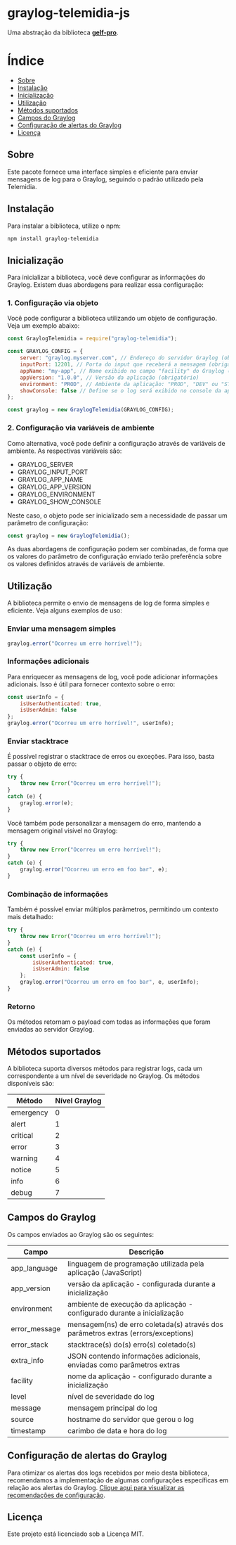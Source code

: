 # graylog-telemidia-js

Uma abstração da biblioteca [**gelf-pro**](https://github.com/kkamkou/node-gelf-pro).

# Índice
- [Sobre](#sobre)
- [Instalação](#instalação)
- [Inicialização](#inicialização)
- [Utilização](#utilização)
- [Métodos suportados](#métodos-suportados)
- [Campos do Graylog](#campos-do-graylog)
- [Configuração de alertas do Graylog](#configuração-de-alertas-do-graylog)
- [Licença](#licença)

## Sobre

Este pacote fornece uma interface simples e eficiente para enviar mensagens de log para o Graylog, seguindo o padrão utilizado pela Telemidia.

## Instalação

Para instalar a biblioteca, utilize o npm:

```bash
npm install graylog-telemidia
```

## Inicialização

Para inicializar a biblioteca, você deve configurar as informações do Graylog. Existem duas abordagens para realizar essa configuração:

### 1. Configuração via objeto

Você pode configurar a biblioteca utilizando um objeto de configuração. Veja um exemplo abaixo:

```javascript
const GraylogTelemidia = require("graylog-telemidia");

const GRAYLOG_CONFIG = {
    server: "graylog.myserver.com", // Endereço do servidor Graylog (obrigatório)
    inputPort: 12201, // Porta do input que receberá a mensagem (obrigatório)
    appName: "my-app", // Nome exibido no campo "facility" do Graylog (obrigatório)
    appVersion: "1.0.0", // Versão da aplicação (obrigatório)
    environment: "PROD", // Ambiente da aplicação: "PROD", "DEV" ou "STAGING" (obrigatório)
    showConsole: false // Define se o log será exibido no console da aplicação (opcional, padrão: true)
};

const graylog = new GraylogTelemidia(GRAYLOG_CONFIG);
```

### 2. Configuração via variáveis de ambiente

Como alternativa, você pode definir a configuração através de variáveis de ambiente. As respectivas variáveis são:

* GRAYLOG_SERVER
* GRAYLOG_INPUT_PORT
* GRAYLOG_APP_NAME
* GRAYLOG_APP_VERSION
* GRAYLOG_ENVIRONMENT
* GRAYLOG_SHOW_CONSOLE

Neste caso, o objeto pode ser inicializado sem a necessidade de passar um parâmetro de configuração:

```javascript
const graylog = new GraylogTelemidia();
```

As duas abordagens de configuração podem ser combinadas, de forma que os valores do parâmetro de configuração enviado terão preferência sobre os valores definidos através de variáveis de ambiente.

## Utilização

A biblioteca permite o envio de mensagens de log de forma simples e eficiente. Veja alguns exemplos de uso:

### Enviar uma mensagem simples

```javascript
graylog.error("Ocorreu um erro horrível!");
```

### Informações adicionais

Para enriquecer as mensagens de log, você pode adicionar informações adicionais. Isso é útil para fornecer contexto sobre o erro:

```javascript
const userInfo = {
    isUserAuthenticated: true,
    isUserAdmin: false
};
graylog.error("Ocorreu um erro horrível!", userInfo);
```

### Enviar stacktrace
É possível registrar o stacktrace de erros ou exceções. Para isso, basta passar o objeto de erro:

```javascript
try {
    throw new Error("Ocorreu um erro horrível!");
}
catch (e) {
    graylog.error(e);
}
```

Você também pode personalizar a mensagem do erro, mantendo a mensagem original visível no Graylog:

```javascript
try {
    throw new Error("Ocorreu um erro horrível!");
}
catch (e) {
    graylog.error("Ocorreu um erro em foo bar", e);
}
```

### Combinação de informações

Também é possível enviar múltiplos parâmetros, permitindo um contexto mais detalhado:

```javascript
try {
    throw new Error("Ocorreu um erro horrível!");
}
catch (e) {
    const userInfo = {
        isUserAuthenticated: true,
        isUserAdmin: false
    };
    graylog.error("Ocorreu um erro em foo bar", e, userInfo);
}
```

### Retorno

Os métodos retornam o payload com todas as informações que foram enviadas ao servidor Graylog.

## Métodos suportados

A biblioteca suporta diversos métodos para registrar logs, cada um correspondente a um nível de severidade no Graylog. Os métodos disponíveis são:

Método | Nível Graylog
--- | ---
emergency | 0
alert | 1
critical | 2
error | 3
warning | 4
notice | 5
info | 6
debug | 7

## Campos do Graylog

Os campos enviados ao Graylog são os seguintes:

Campo | Descrição
--- | ---
app_language | linguagem de programação utilizada pela aplicação (JavaScript)
app_version | versão da aplicação - configurada durante a inicialização
environment | ambiente de execução da aplicação - configurado durante a inicialização
error_message | mensagem(ns) de erro coletada(s) através dos parâmetros extras (errors/exceptions)
error_stack | stacktrace(s) do(s) erro(s) coletado(s)
extra_info | JSON contendo informações adicionais, enviadas como parâmetros extras
facility | nome da aplicação - configurado durante a inicialização
level | nível de severidade do log
message | mensagem principal do log
source | hostname do servidor que gerou o log
timestamp | carimbo de data e hora do log

## Configuração de alertas do Graylog

Para otimizar os alertas dos logs recebidos por meio desta biblioteca, recomendamos a implementação de algumas configurações específicas em relação aos alertas do Graylog. [Clique aqui para visualizar as recomendações de configuração](https://github.com/telemidia-isp/graylog-telemidia-js/blob/main/docs/GraylogAlerts.md).

## Licença
Este projeto está licenciado sob a Licença MIT.
